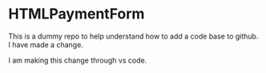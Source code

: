 # HTMLPaymentForm
This is a dummy repo to help understand how to add a code base to github.
I have made a change.



I am making this change through vs code.

